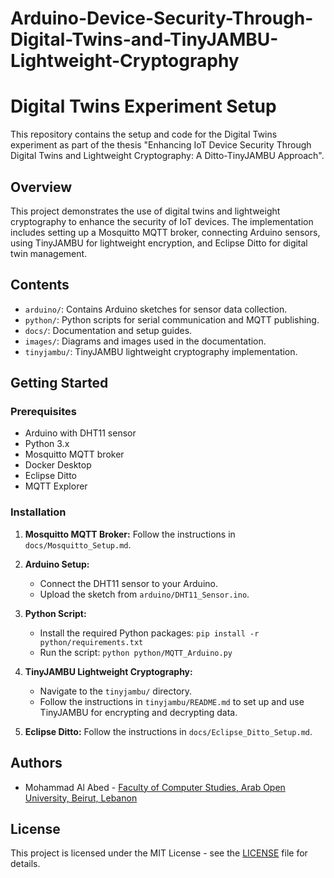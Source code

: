 # Arduino-Device-Security-Through-Digital-Twins-and-TinyJAMBU-Lightweight-Cryptography
# Digital Twins Experiment Setup

This repository contains the setup and code for the Digital Twins experiment as part of the thesis "Enhancing IoT Device Security Through Digital Twins and Lightweight Cryptography: A Ditto-TinyJAMBU Approach".

## Overview

This project demonstrates the use of digital twins and lightweight cryptography to enhance the security of IoT devices. The implementation includes setting up a Mosquitto MQTT broker, connecting Arduino sensors, using TinyJAMBU for lightweight encryption, and Eclipse Ditto for digital twin management.

## Contents

- `arduino/`: Contains Arduino sketches for sensor data collection.
- `python/`: Python scripts for serial communication and MQTT publishing.
- `docs/`: Documentation and setup guides.
- `images/`: Diagrams and images used in the documentation.
- `tinyjambu/`: TinyJAMBU lightweight cryptography implementation.

## Getting Started

### Prerequisites

- Arduino with DHT11 sensor
- Python 3.x
- Mosquitto MQTT broker
- Docker Desktop
- Eclipse Ditto
- MQTT Explorer

### Installation

1. **Mosquitto MQTT Broker:**
   Follow the instructions in `docs/Mosquitto_Setup.md`.

2. **Arduino Setup:**
   - Connect the DHT11 sensor to your Arduino.
   - Upload the sketch from `arduino/DHT11_Sensor.ino`.

3. **Python Script:**
   - Install the required Python packages: `pip install -r python/requirements.txt`
   - Run the script: `python python/MQTT_Arduino.py`

4. **TinyJAMBU Lightweight Cryptography:**
   - Navigate to the `tinyjambu/` directory.
   - Follow the instructions in `tinyjambu/README.md` to set up and use TinyJAMBU for encrypting and decrypting data.

5. **Eclipse Ditto:**
   Follow the instructions in `docs/Eclipse_Ditto_Setup.md`.

## Authors

- Mohammad Al Abed - [Faculty of Computer Studies, Arab Open University, Beirut, Lebanon](mailto:moeimid@gmail.com)

## License

This project is licensed under the MIT License - see the [LICENSE](LICENSE) file for details.
